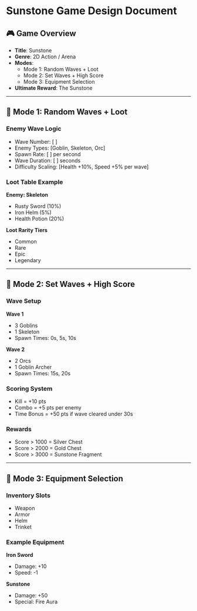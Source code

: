 # Sunstone Game Design Document

## 🎮 Game Overview
- **Title**: Sunstone
- **Genre**: 2D Action / Arena
- **Modes**:
  - Mode 1: Random Waves + Loot
  - Mode 2: Set Waves + High Score
  - Mode 3: Equipment Selection
- **Ultimate Reward**: The Sunstone

---

## 🧱 Mode 1: Random Waves + Loot

### Enemy Wave Logic
- Wave Number: [ ]
- Enemy Types: [Goblin, Skeleton, Orc]
- Spawn Rate: [ ] per second
- Wave Duration: [ ] seconds
- Difficulty Scaling: [Health +10%, Speed +5% per wave]

### Loot Table Example
**Enemy: Skeleton**
- Rusty Sword (10%)
- Iron Helm (5%)
- Health Potion (20%)

**Loot Rarity Tiers**
- Common
- Rare
- Epic
- Legendary

---

## 🧱 Mode 2: Set Waves + High Score
### Wave Setup
**Wave 1**
- 3 Goblins
- 1 Skeleton
- Spawn Times: 0s, 5s, 10s

**Wave 2**
- 2 Orcs
- 1 Goblin Archer
- Spawn Times: 15s, 20s
### Scoring System
- Kill = +10 pts
- Combo = +5 pts per enemy
- Time Bonus = +50 pts if wave cleared under 30s

### Rewards
- Score > 1000 = Silver Chest
- Score > 2000 = Gold Chest
- Score > 3000 = Sunstone Fragment

---

## 🧱 Mode 3: Equipment Selection

### Inventory Slots
- Weapon
- Armor
- Helm
- Trinket

### Example Equipment
**Iron Sword**
- Damage: +10
- Speed: -1

**Sunstone**
- Damage: +50
- Special: Fire Aura
